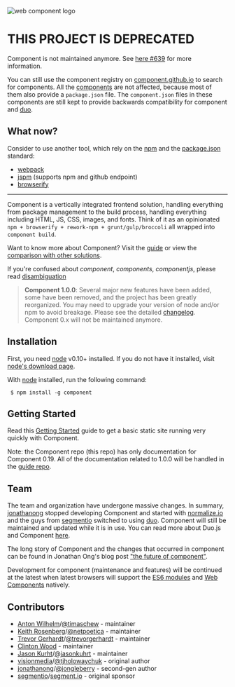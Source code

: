   ![web component logo](http://i49.tinypic.com/e7nj9v.png)

<!--[![Build Status](https://travis-ci.org/componentjs/component.png)](https://travis-ci.org/componentjs/component) -->

# THIS PROJECT IS DEPRECATED
Component is not maintained anymore. See [here #639](https://github.com/componentjs/component/issues/639) for more information.

You can still use the component registry on [component.github.io](http://component.github.io/) to search for components.
  All the [components](https://github.com/component) are not affected, because most of them also provide a `package.json` file. 
The `component.json` files in these components are still kept to provide backwards compatibility for component and [duo](http://duojs.org/).

## What now?
Consider to use another tool, which rely on the [npm](https://www.npmjs.com/) and the [package.json](https://docs.npmjs.com/files/package.json) standard:

- [webpack](http://webpack.github.io/)
- [jspm](http://jspm.io/) (supports npm and github endpoint)
- [browserify](http://browserify.org/)

---

  Component is a vertically integrated frontend solution, handling everything from package management to the build process, handling everything including HTML, JS, CSS, images, and fonts. Think of it as an opinionated `npm + browserify + rework-npm + grunt/gulp/broccoli` all wrapped into `component build`.

  Want to know more about Component? Visit the [guide](https://github.com/componentjs/guide) or view the [comparison with other solutions](https://github.com/componentjs/guide/blob/master/component/vs.md).

  If you're confused about _component_, _components_, _componentjs_, please read [disambiguation](https://github.com/componentjs/component/blob/master/disambiguation.md)

> **Component 1.0.0**: Several
major new features have been added, some have been removed, and the project has been greatly reorganized. You may need to upgrade your
version of node and/or npm to avoid breakage. Please see the detailed [changelog](https://github.com/componentjs/guide/blob/master/changelogs/1.0.0.md). Component 0.x will not be maintained anymore.

## Installation

  First, you need [node](http://nodejs.org) v0.10+ installed. If you do not have it installed, visit [node's download page](http://nodejs.org/download/).

  With [node](http://nodejs.org) installed, run the following command:

     $ npm install -g component

## Getting Started

Read this [Getting Started](https://github.com/componentjs/guide/blob/master/component/getting-started.md) guide to get a basic static site running very quickly with Component.

Note: the Component repo (this repo) has only documentation for Component 0.19. All of the documentation related to 1.0.0 will be handled in the [guide repo](https://github.com/componentjs/guide).

## Team

The team and organization have undergone massive changes. In summary, [jonathanong](https://github.com/jonathanong) stopped developing Component and started with [normalize.io](https://normalize.github.io/) and the guys from [segmentio](https://github.com/segmentio) switched to using [duo](http://duojs.org). Component will still be maintained and updated while it is in use. You can read more about Duo.js and Component [here](https://github.com/componentjs/component/blob/master/Extra.md#about-duojs).

The long story of Component and the changes that occurred in component can be found in Jonathan Ong's blog post ["the future of component"](http://www.jongleberry.com/the-future-of-component.html).

Development for component (maintenance and features) will be continued at the latest when latest browsers will support the [ES6 modules](http://guybedford.com/es6-modules-today) and [Web Components](http://www.w3.org/TR/components-intro/) natively.

## Contributors

- [Anton Wilhelm](https://github.com/timaschew)/[@timaschew](https://twitter.com/timaschew) - maintainer
- [Keith Rosenberg](https://github.com/netpoetica)/[@netpoetica](https://twitter.com/netpoetica) - maintainer
- [Trevor Gerhardt](https://github.com/trevorgerhardt)/[@trevorgerhardt](https://twitter.com/trevorgerhardt) - maintainer
- [Clinton Wood](https://github.com/clintwood) - maintainer
- [Jason Kurht](https://github.com/jasonkuhrt)/[@jasonkuhrt](https://twitter.com/jasonkuhrt) - maintainer
- [visionmedia](https://github.com/visionmedia)/[@tjholowaychuk](https://twitter.com/tjholowaychuk) - original author
- [jonathanong](https://github.com/jonathanong)/[@jongleberry](https://twitter.com/jongleberry) - second-gen author
- [segmentio](https://github.com/segmentio)/[segment.io](https://segment.io) - original sponsor
